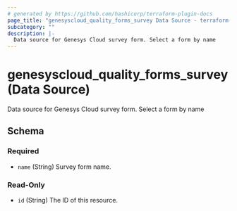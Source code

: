```yaml
---
# generated by https://github.com/hashicorp/terraform-plugin-docs
page_title: "genesyscloud_quality_forms_survey Data Source - terraform-provider-genesyscloud"
subcategory: ""
description: |-
  Data source for Genesys Cloud survey form. Select a form by name
---
```


# genesyscloud_quality_forms_survey (Data Source)

Data source for Genesys Cloud survey form. Select a form by name



<!-- schema generated by tfplugindocs -->
## Schema

### Required

- `name` (String) Survey form name.

### Read-Only

- `id` (String) The ID of this resource.
